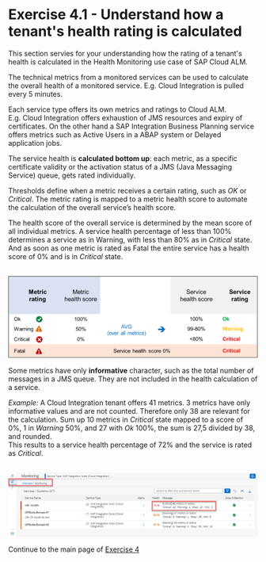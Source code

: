 # Exercise 4.1 - Understand how a tenant's health rating is calculated

This section servies for your understanding how the rating of a tenant's health is calculated in the Health Monitoring use case of SAP Cloud ALM.

The technical metrics from a monitored services can be used to calculate the overall health of a monitored service. E.g. Cloud Integration is pulled every 5 minutes.

Each service type offers its own metrics and ratings to Cloud ALM. 
<br>E.g. Cloud Integration offers exhaustion of JMS resources and expiry of certificates. On the other hand a SAP Integration Business Planning service offers metrics such as Active Users in a ABAP system or Delayed application jobs.

The service health is **calculated bottom up**: each metric, as a specific certificate validity or the activation status of a JMS (Java Messaging Service) queue, gets rated individually. 

Thresholds define when a metric receives a certain rating, such as *OK* or *Critical*. The metric rating is mapped to a metric health score to automate the calculation of the overall service’s health score. 

The health score of the overall service is determined by the mean score of all individual metrics. A service health percentage of less than 100% determines a service as in Warning, with less than 80% as in *Critical* state. And as soon as one metric is rated as Fatal the entire service has a health score of 0% and is in *Critical* state.

<br>![](/exercises/ex4/images/HMRatingDiagram.png)

Some metrics have only **informative** character, such as the total number of messages in a JMS queue. They are not included in the health calculation of a service.

*Example:* A Cloud Integration tenant offers 41 metrics. 3 metrics have only informative values and are not counted. Therefore only 38 are relevant for the calculation.
Sum up 10 metrics in *Critical* state mapped to a score of 0%, 1 in *Warning* 50%, and 27 with *Ok* 100%, the sum is 27,5 divided by 38, and rounded. 
<br>This results to a service health percentage of 72% and the service is rated as *Critical*.

<br>![](/exercises/ex4/images/HMRatingExample.png)

Continue to the main page of [Exercise 4](../../ex4/)

<!--
## Exercise 2.1 Sub Exercise 1 Description

After completing these steps you will have created...

1. Click here.
<br>![](/exercises/ex2/images/02_01_0010.png)

2.	Insert this line of code.
```abap
response->set_text( |Hello ABAP World! | ). 
```

## Exercise 2.2 Sub Exercise 2 Description

After completing these steps you will have...

1.	Enter this code.
```abap
DATA(lt_params) = request->get_form_fields(  ).
READ TABLE lt_params REFERENCE INTO DATA(lr_params) WITH KEY name = 'cmd'.
  IF sy-subrc = 0.
    response->set_status( i_code = 200
                     i_reason = 'Everything is fine').
    RETURN.
  ENDIF.

```
-->

